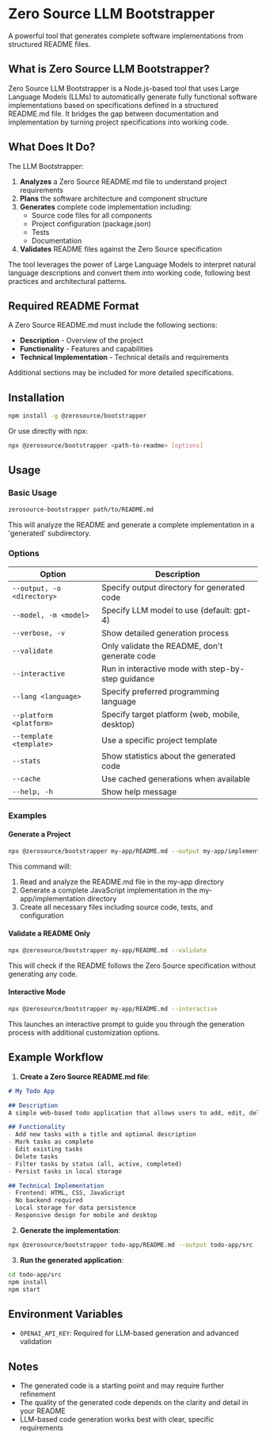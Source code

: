 # Zero Source LLM Bootstrapper

A powerful tool that generates complete software implementations from structured README files.

## What is Zero Source LLM Bootstrapper?

Zero Source LLM Bootstrapper is a Node.js-based tool that uses Large Language Models (LLMs) to automatically generate fully functional software implementations based on specifications defined in a structured README.md file. It bridges the gap between documentation and implementation by turning project specifications into working code.

## What Does It Do?

The LLM Bootstrapper:

1. **Analyzes** a Zero Source README.md file to understand project requirements
2. **Plans** the software architecture and component structure
3. **Generates** complete code implementation including:
   - Source code files for all components
   - Project configuration (package.json)
   - Tests
   - Documentation
4. **Validates** README files against the Zero Source specification

The tool leverages the power of Large Language Models to interpret natural language descriptions and convert them into working code, following best practices and architectural patterns.

## Required README Format

A Zero Source README.md must include the following sections:

- **Description** - Overview of the project
- **Functionality** - Features and capabilities
- **Technical Implementation** - Technical details and requirements

Additional sections may be included for more detailed specifications.

## Installation

```bash
npm install -g @zerosource/bootstrapper
```

Or use directly with npx:

```bash
npx @zerosource/bootstrapper <path-to-readme> [options]
```

## Usage

### Basic Usage

```bash
zerosource-bootstrapper path/to/README.md
```

This will analyze the README and generate a complete implementation in a 'generated' subdirectory.

### Options

| Option | Description |
|--------|-------------|
| `--output, -o <directory>` | Specify output directory for generated code |
| `--model, -m <model>` | Specify LLM model to use (default: gpt-4) |
| `--verbose, -v` | Show detailed generation process |
| `--validate` | Only validate the README, don't generate code |
| `--interactive` | Run in interactive mode with step-by-step guidance |
| `--lang <language>` | Specify preferred programming language |
| `--platform <platform>` | Specify target platform (web, mobile, desktop) |
| `--template <template>` | Use a specific project template |
| `--stats` | Show statistics about the generated code |
| `--cache` | Use cached generations when available |
| `--help, -h` | Show help message |

### Examples

#### Generate a Project

```bash
npx @zerosource/bootstrapper my-app/README.md --output my-app/implementation --lang JavaScript
```

This command will:
1. Read and analyze the README.md file in the my-app directory
2. Generate a complete JavaScript implementation in the my-app/implementation directory
3. Create all necessary files including source code, tests, and configuration

#### Validate a README Only

```bash
npx @zerosource/bootstrapper my-app/README.md --validate
```

This will check if the README follows the Zero Source specification without generating any code.

#### Interactive Mode

```bash
npx @zerosource/bootstrapper my-app/README.md --interactive
```

This launches an interactive prompt to guide you through the generation process with additional customization options.

## Example Workflow

1. **Create a Zero Source README.md file**:

```markdown
# My Todo App

## Description
A simple web-based todo application that allows users to add, edit, delete, and mark tasks as complete.

## Functionality
- Add new tasks with a title and optional description
- Mark tasks as complete
- Edit existing tasks
- Delete tasks
- Filter tasks by status (all, active, completed)
- Persist tasks in local storage

## Technical Implementation
- Frontend: HTML, CSS, JavaScript
- No backend required
- Local storage for data persistence
- Responsive design for mobile and desktop
```

2. **Generate the implementation**:

```bash
npx @zerosource/bootstrapper todo-app/README.md --output todo-app/src
```

3. **Run the generated application**:

```bash
cd todo-app/src
npm install
npm start
```

## Environment Variables

- `OPENAI_API_KEY`: Required for LLM-based generation and advanced validation

## Notes

- The generated code is a starting point and may require further refinement
- The quality of the generated code depends on the clarity and detail in your README
- LLM-based code generation works best with clear, specific requirements
